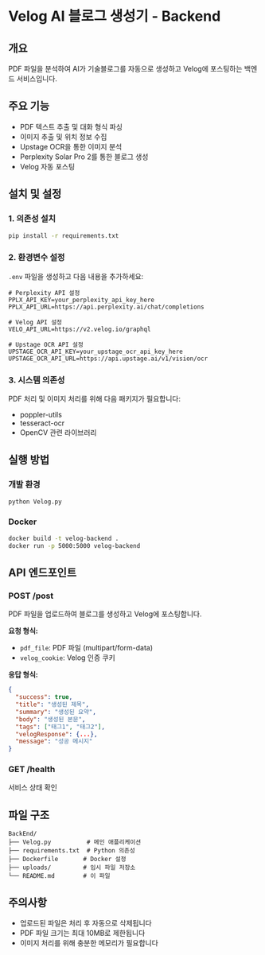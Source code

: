 # Velog AI 블로그 생성기 - Backend

## 개요
PDF 파일을 분석하여 AI가 기술블로그를 자동으로 생성하고 Velog에 포스팅하는 백엔드 서비스입니다.

## 주요 기능
- PDF 텍스트 추출 및 대화 형식 파싱
- 이미지 추출 및 위치 정보 수집
- Upstage OCR을 통한 이미지 분석
- Perplexity Solar Pro 2를 통한 블로그 생성
- Velog 자동 포스팅

## 설치 및 설정

### 1. 의존성 설치
```bash
pip install -r requirements.txt
```

### 2. 환경변수 설정
`.env` 파일을 생성하고 다음 내용을 추가하세요:

```env
# Perplexity API 설정
PPLX_API_KEY=your_perplexity_api_key_here
PPLX_API_URL=https://api.perplexity.ai/chat/completions

# Velog API 설정
VELO_API_URL=https://v2.velog.io/graphql

# Upstage OCR API 설정
UPSTAGE_OCR_API_KEY=your_upstage_ocr_api_key_here
UPSTAGE_OCR_API_URL=https://api.upstage.ai/v1/vision/ocr
```

### 3. 시스템 의존성
PDF 처리 및 이미지 처리를 위해 다음 패키지가 필요합니다:
- poppler-utils
- tesseract-ocr
- OpenCV 관련 라이브러리

## 실행 방법

### 개발 환경
```bash
python Velog.py
```

### Docker
```bash
docker build -t velog-backend .
docker run -p 5000:5000 velog-backend
```

## API 엔드포인트

### POST /post
PDF 파일을 업로드하여 블로그를 생성하고 Velog에 포스팅합니다.

**요청 형식:**
- `pdf_file`: PDF 파일 (multipart/form-data)
- `velog_cookie`: Velog 인증 쿠키

**응답 형식:**
```json
{
  "success": true,
  "title": "생성된 제목",
  "summary": "생성된 요약",
  "body": "생성된 본문",
  "tags": ["태그1", "태그2"],
  "velogResponse": {...},
  "message": "성공 메시지"
}
```

### GET /health
서비스 상태 확인

## 파일 구조
```
BackEnd/
├── Velog.py          # 메인 애플리케이션
├── requirements.txt  # Python 의존성
├── Dockerfile       # Docker 설정
├── uploads/         # 임시 파일 저장소
└── README.md        # 이 파일
```

## 주의사항
- 업로드된 파일은 처리 후 자동으로 삭제됩니다
- PDF 파일 크기는 최대 10MB로 제한됩니다
- 이미지 처리를 위해 충분한 메모리가 필요합니다



